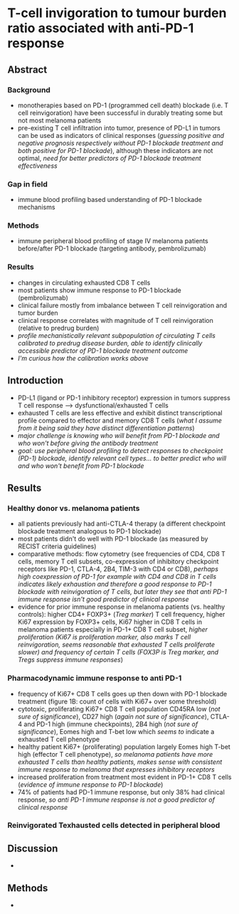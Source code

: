 # T-cell invigoration to tumour burden ratio associated with anti-PD-1 response
## Abstract
### Background
 - monotherapies based on PD-1 (programmed cell death) blockade (i.e. T cell reinvigoration) have been successful in durably treating some but not most melanoma patients
 - pre-existing T cell infiltration into tumor, presence of PD-L1 in tumors can be used as indicators of clinical responses (*guessing positive and negative prognosis respectively without PD-1 blockade treatment and both positive for PD-1 blockade*), although these indicators are not optimal, *need for better predictors of PD-1 blockade treatment effectiveness*
### Gap in field
 - immune blood profiling based understanding of PD-1 blockade mechanisms
### Methods
 - immune peripheral blood profiling of stage IV melanoma patients before/after PD-1 blockade (targeting antibody, pembrolizumab)
### Results
 - changes in circulating exhausted CD8 T cells
 - most patients show immune response to PD-1 blockade (pembrolizumab)
 - clinical failure mostly from imbalance between T cell reinvigoration and tumor burden
 - clinical response correlates with magnitude of T cell reinvigoration (relative to predrug burden)
 - *profile mechanistically relevant subpopulation of circulating T cells calibrated to predrug disease burden, able to identify clinically accessible predictor of PD-1 blockade treatment outcome*
 - *I'm curious how the calibration works above*
## Introduction
 - PD-L1 (ligand or PD-1 inhibitory receptor) expression in tumors suppress T cell response --> dysfunctional/exhausted T cells
 - exhausted T cells are less effective and exhibit distinct transcriptional profile compared to effector and memory CD8 T cells (*what I assume from it being said they have distinct differentiation patterns*)
 - *major challenge is knowing who will benefit from PD-1 blockade and who won't before giving the antibody treatment*
 - *goal: use peripheral blood profiling to detect responses to checkpoint (PD-1) blockade, identify relevant cell types... to better predict who will and who won't benefit from PD-1 blockade*
## Results
### Healthy donor vs. melanoma patients
 - all patients previously had anti-CTLA-4 therapy (a different checkpoint blockade treatment analogous to PD-1 blockade)
 - most patients didn't do well with PD-1 blockade (as measured by RECIST criteria guidelines)
 - comparative methods: flow cytometry (see frequencies of CD4, CD8 T cells, memory T cell subsets, co-expression of inhibitory checkpoint receptors like PD-1, CTLA-4, 2B4, TIM-3 with CD4 or CD8), *perhaps high coexpression of PD-1 for example with CD4 and CD8 in T cells indicates likely exhaustion and therefore a good response to PD-1 blockade with reinvigoration of T cells, but later they see that anti PD-1 immune response isn't good predictor of clinical response*
 - evidence for prior immune response in melanoma patients (vs. healthy controls): higher CD4+ FOXP3+  (*Treg marker*) T cell frequency, higher Ki67 expression by FOXP3+ cells, Ki67 higher in CD8 T cells in melanoma patients especially in PD-1+ CD8 T cell subset, *higher proliferation (Ki67 is proliferation marker, also marks T cell reinvigoration, seems reasonable that exhausted T cells proliferate slower) and frequency of certain T cells (FOX3P is Treg marker, and Tregs suppress immune responses*)
### Pharmacodynamic immune response to anti PD-1
 - frequency of Ki67+ CD8 T cells goes up then down with PD-1 blockade treatment (figure 1B: count of cells with Ki67+ over some threshold)
 - cytotoxic, proliferating Ki67+ CD8 T cell population CD45RA low (*not sure of significance*), CD27 high (*again not sure of significance*), CTLA-4 and PD-1 high (immune checkpoints), 2B4 high (*not sure of significance*), Eomes high and T-bet low which *seems to* indicate a exhausted T cell phenotype
 - healthy patient Ki67+ (proliferating) population largely Eomes high T-bet high (effector T cell phenotype), *so melanoma patients have more exhausted T cells than healthy patients, makes sense with consistent immune response to melanoma that expresses inhibitory receptors*
 - increased proliferation from treatment most evident in PD-1+ CD8 T cells (*evidence of immune response to PD-1 blockade*)
 - 74% of patients had PD-1 immune response, but only 38% had clinical response, *so anti PD-1 immune response is not a good predictor of clinical response*
### Reinvigorated Texhausted cells detected in peripheral blood
## Discussion
 - 
## Methods
 - 